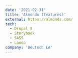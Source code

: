```yaml
---
date: '2021-02-31'
title: 'Almonds (features)'
external: https://almonds.com/
tech:
  - Drupal 8
  - Storybook
  - SASS
  - Lando
company: 'Deutsch LA'
---
```

